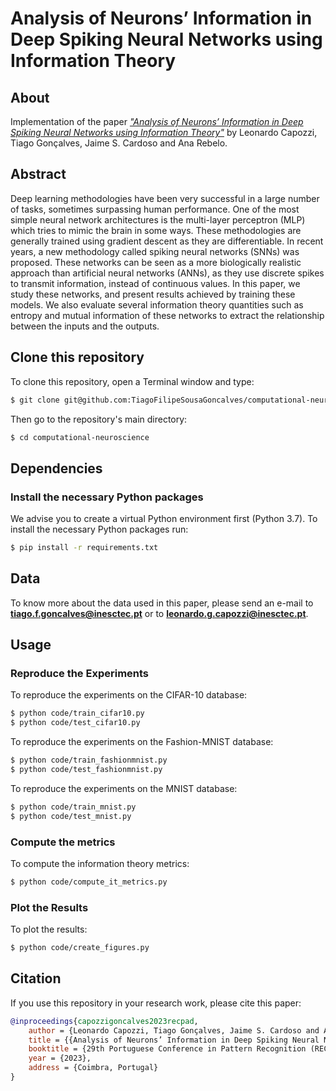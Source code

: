 # Analysis of Neurons’ Information in Deep Spiking Neural Networks using Information Theory

## About
Implementation of the paper [_"Analysis of Neurons’ Information in Deep Spiking Neural Networks using Information Theory"_](paper.pdf) by Leonardo Capozzi, Tiago Gonçalves, Jaime S. Cardoso and Ana Rebelo.

## Abstract
Deep learning methodologies have been very successful in a large number of tasks, sometimes surpassing human performance. One of the most simple neural network architectures is the multi-layer perceptron (MLP) which tries to mimic the brain in some ways. These methodologies are generally trained using gradient descent as they are differentiable. In recent years, a new methodology called spiking neural networks (SNNs) was proposed. These networks can be seen as a more biologically realistic approach than artificial neural networks (ANNs), as they use discrete spikes to transmit information, instead of continuous values. In this paper, we study these networks, and present results achieved by training these models. We also evaluate several information theory quantities such as entropy and mutual information of these networks to extract the relationship between the inputs and the outputs.

## Clone this repository
To clone this repository, open a Terminal window and type:
```bash
$ git clone git@github.com:TiagoFilipeSousaGoncalves/computational-neuroscience.git
```
Then go to the repository's main directory:
```bash
$ cd computational-neuroscience
```

## Dependencies
### Install the necessary Python packages
We advise you to create a virtual Python environment first (Python 3.7). To install the necessary Python packages run:
```bash
$ pip install -r requirements.txt
```

## Data
To know more about the data used in this paper, please send an e-mail to  [**tiago.f.goncalves@inesctec.pt**](mailto:tiago.f.goncalves@inesctec.pt) or to [**leonardo.g.capozzi@inesctec.pt**](mailto:leonardo.g.capozzi@inesctec.pt).


## Usage
### Reproduce the Experiments
To reproduce the experiments on the CIFAR-10 database:
```bash
$ python code/train_cifar10.py
$ python code/test_cifar10.py
```

To reproduce the experiments on the Fashion-MNIST database:
```bash
$ python code/train_fashionmnist.py
$ python code/test_fashionmnist.py
```

To reproduce the experiments on the MNIST database:
```bash
$ python code/train_mnist.py
$ python code/test_mnist.py
```

### Compute the metrics
To compute the information theory metrics:
```bash
$ python code/compute_it_metrics.py
```

### Plot the Results
To plot the results:
```bash
$ python code/create_figures.py
```




## Citation
If you use this repository in your research work, please cite this paper:
```bibtex
@inproceedings{capozzigoncalves2023recpad,
	author = {Leonardo Capozzi, Tiago Gonçalves, Jaime S. Cardoso and Ana Rebelo},
	title = {{Analysis of Neurons’ Information in Deep Spiking Neural Networks using Information Theory}},
	booktitle = {29th Portuguese Conference in Pattern Recognition (RECPAD)},
	year = {2023},
    address = {Coimbra, Portugal}
}
```